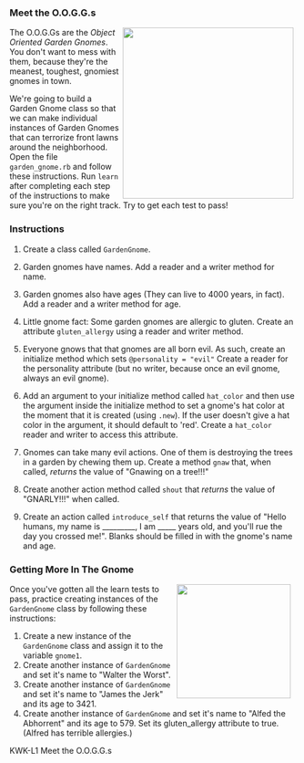 ### Meet the O.O.G.G.s

<img src="https://after-school-assets.s3.amazonaws.com/gnomies.jpg" width="300px" align="right" hspace="5">

The O.O.G.Gs are the *Object Oriented Garden Gnomes*. You don't want to mess
with them, because they're the meanest, toughest, gnomiest gnomes in town.

We're going to build a Garden Gnome class so that we can make individual
instances of Garden Gnomes that can terrorize front lawns around the
neighborhood. Open the file `garden_gnome.rb` and follow these instructions. Run
`learn` after completing each step of the instructions to make sure you're on
the right track. Try to get each test to pass!

### Instructions

1. Create a class called `GardenGnome`.
2. Garden gnomes have names. Add a reader and a writer method for name.
3. Garden gnomes also have ages (They can live to 4000 years, in fact). Add a
reader and a writer method for age.
4. Little gnome fact: Some garden gnomes are allergic to gluten. Create an
 attribute `gluten_allergy` using a reader and writer method.
5. Everyone gnows that that gnomes are all born evil. As such, create an initialize
method which sets `@personality = "evil"`  Create a reader for the personality
attribute (but no writer, because once an evil gnome, always an evil gnome).

6. Add an argument to your initialize method called `hat_color` and then use the
argument inside the initialize method to set a gnome's hat color at the moment
that it is created (using `.new`). If the user doesn't give a hat color in the
argument, it should default to 'red'. Create a `hat_color` reader and writer to
access this attribute.

7. Gnomes can take many evil actions. One of them is destroying the trees in a
 garden by chewing them up. Create a method `gnaw` that, when called, _returns_
 the value of "Gnawing on a tree!!!"

8. Create another action method called `shout` that _returns_ the value of
"GNARLY!!!" when called.

9. Create an action called `introduce_self` that returns the value of "Hello
humans, my name is _________, I am _____ years old, and you'll rue the day you
crossed me!". Blanks should be filled in with the gnome's name and age.

### Getting More In The Gnome

<img src="https://after-school-assets.s3.amazonaws.com/gnome-day.jpg" width="200px" align="right" hspace="10">

Once you've gotten all the learn tests to pass, practice creating instances of
the `GardenGnome` class by following these instructions:

1. Create a new instance of the `GardenGnome` class and assign it to the variable
`gnome1`.
2. Create another instance of `GardenGnome` and set it's name to "Walter the
Worst".
3. Create another instance of `GardenGnome` and set it's name to "James the Jerk"
and its age to 3421.
4. Create another instance of `GardenGnome` and set it's name to "Alfed the
Abhorrent" and its age to 579. Set its gluten_allergy attribute to true. (Alfred
has terrible allergies.)




<p data-visibility='hidden'>KWK-L1 Meet the O.O.G.G.s</p>
